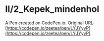 # II/2_Kepek_mindenhol

A Pen created on CodePen.io. Original URL: [https://codepen.io/zeetea/pen/LYJYyyP](https://codepen.io/zeetea/pen/LYJYyyP).

